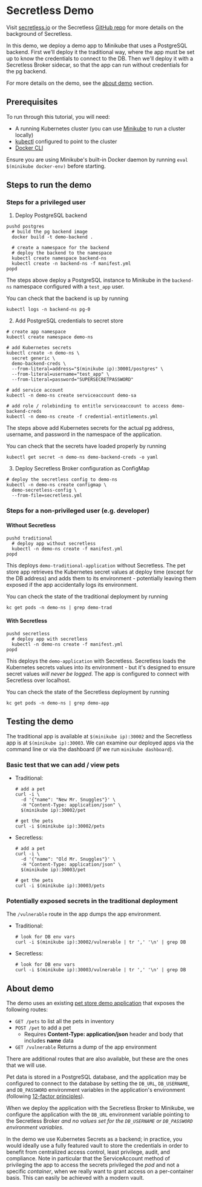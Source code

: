 # Secretless Demo

Visit [secretless.io](https://secretless.io) or the Secretless
[GitHub repo](https://github.com/cyberark/secretless-broker) for more details on
the background of Secretless.

In this demo, we deploy a demo app to Minikube that uses a PostgreSQL backend.
First we'll deploy it the traditional way, where the app must be set up to know
the credentials to connect to the DB. Then we'll deploy it with a Secretless Broker
sidecar, so that the app can run without credentials for the pg backend.

For more details on the demo, see the [about demo](#about-demo) section.

## Prerequisites

To run through this tutorial, you will need:

+ A running Kubernetes cluster (you can use [Minikube](https://kubernetes.io/docs/tasks/tools/install-minikube/) to run a cluster locally)
+ [kubectl](https://kubernetes.io/docs/tasks/tools/install-kubectl/) configured to point to the cluster
+ [Docker CLI](https://docs.docker.com/install/)

Ensure you are using Minikube's built-in Docker daemon by running `eval $(minikube docker-env)` before starting.

## Steps to run the demo

### Steps for a privileged user
1. Deploy PostgreSQL backend
  ```
  pushd postgres
    # build the pg backend image
    docker build -t demo-backend .

    # create a namespace for the backend
    # deploy the backend to the namespace
    kubectl create namespace backend-ns
    kubectl create -n backend-ns -f manifest.yml
  popd
  ```
  The steps above deploy a PostgreSQL instance to Minikube in the `backend-ns` namespace configured with a `test_app` user.

  You can check that the backend is up by running
  ```
  kubectl logs -n backend-ns pg-0
  ```

2. Add PostgreSQL credentials to secret store
  ```
  # create app namespace
  kubectl create namespace demo-ns

  # add Kubernetes secrets
  kubectl create -n demo-ns \
    secret generic \
    demo-backend-creds \
    --from-literal=address="$(minikube ip):30001/postgres" \
    --from-literal=username="test_app" \
    --from-literal=password="SUPERSECRETPASSWORD"

  # add service account
  kubectl -n demo-ns create serviceaccount demo-sa

  # add role / rolebinding to entitle serviceaccount to access demo-backend-creds
  kubectl -n demo-ns create -f credential-entitlements.yml
  ```
  The steps above add Kubernetes secrets for the actual pg address, username, and password in the namespace of the application.

  You can check that the secrets have loaded properly by running
  ```
  kubectl get secret -n demo-ns demo-backend-creds -o yaml
  ```

3. Deploy Secretless Broker configuration as ConfigMap
  ```
  # deploy the secretless config to demo-ns
  kubectl -n demo-ns create configmap \
    demo-secretless-config \
    --from-file=secretless.yml
  ```

### Steps for a non-privileged user (e.g. developer)

#### Without Secretless
```
pushd traditional
  # deploy app without secretless
  kubectl -n demo-ns create -f manifest.yml
popd
```
This deploys `demo-traditional-application` without Secretless. The pet store app retrieves the Kubernetes secret values at deploy time (except for the DB address) and adds them to its environment - potentially leaving them exposed if the app accidentally logs its environment.

You can check the state of the traditional deployment by running
```
kc get pods -n demo-ns | grep demo-trad
```

#### With Secretless
```
pushd secretless
  # deploy app with secretless
  kubectl -n demo-ns create -f manifest.yml
popd
```
This deploys the `demo-application` with Secretless. Secretless loads the Kubernetes secrets values into its environment - but it's designed to ensure secret values _will never be logged_. The app is configured to connect with Secretless over localhost.

You can check the state of the Secretless deployment by running
```
kc get pods -n demo-ns | grep demo-app
```

## Testing the demo

The traditional app is available at `$(minikube ip):30002` and the Secretless app is at `$(minikube ip):30003`. We can examine our deployed apps via the command line or via the dashboard (if we run `minikube dashboard`).

### Basic test that we can add / view pets

- Traditional:
  ```
  # add a pet
  curl -i \
    -d '{"name": "New Mr. Snuggles"}' \
    -H "Content-Type: application/json" \
    $(minikube ip):30002/pet

  # get the pets
  curl -i $(minikube ip):30002/pets
  ```
- Secretless:
  ```
  # add a pet
  curl -i \
    -d '{"name": "Old Mr. Snuggles"}' \
    -H "Content-Type: application/json" \
    $(minikube ip):30003/pet

  # get the pets
  curl -i $(minikube ip):30003/pets
  ```

### Potentially exposed secrets in the traditional deployment
The `/vulnerable` route in the app dumps the app environment.

- Traditional:
  ```
  # look for DB env vars
  curl -i $(minikube ip):30002/vulnerable | tr ',' '\n' | grep DB
  ```
- Secretless:
  ```
  # look for DB env vars
  curl -i $(minikube ip):30003/vulnerable | tr ',' '\n' | grep DB
  ```

## About demo

The demo uses an existing [pet store demo application](https://github.com/conjurdemos/pet-store-demo) that exposes the following routes:

- `GET /pets` to list all the pets in inventory
- `POST /pet` to add a pet
  - Requires **Content-Type: application/json** header and body that includes **name** data
- `GET /vulnerable` Returns a dump of the app environment

There are additional routes that are also available, but these are the ones that we will use.

Pet data is stored in a PostgreSQL database, and the application may be configured to connect to the database by setting the `DB_URL`, `DB_USERNAME`, and `DB_PASSWORD` environment variables in the application's environment (following [12-factor principles](https://12factor.net/)).

When we deploy the application with the Secretless Broker to Minikube, we configure the application with the `DB_URL` environment variable pointing to the Secretless Broker _and no values set for the `DB_USERNAME` or `DB_PASSWORD` environment variables_.

In the demo we use Kubernetes Secrets as a backend; in practice, you would ideally use a fully featured vault to store the credentials in order to benefit from centralized access control, least privilege, audit, and compliance. Note in particular that the ServiceAccount method of privileging the app to access the secrets privileged the _pod_ and not a specific _container_, when we really want to grant access on a per-container basis. This can easily be achieved with a modern vault.
